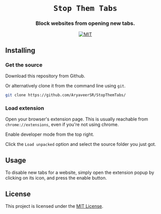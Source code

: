 <div style="text-align: center;" align="center">

# `Stop Them Tabs`

### Block websites from opening new tabs.

[![MIT](https://img.shields.io/crates/l/bitvec.svg?style=for-the-badge)](./LICENSE)

</div>

## Installing

### Get the source

Download this repository from Github.

Or alternatively clone it from the command line using `git`.

```bash
git clone https://github.com/AryaveerSR/StopThemTabs/
```

### Load extension

Open your browser's extension page. This is usually reachable from `chrome://extensions`, even if you're not using chrome.

Enable developer mode from the top right.

Click the `Load unpacked` option and select the source folder you just got.

## Usage

To disable new tabs for a website, simply open the extension popup by clicking on its icon, and press the enable button.

## License

This project is licensed under the [MIT License](./LICENSE).
